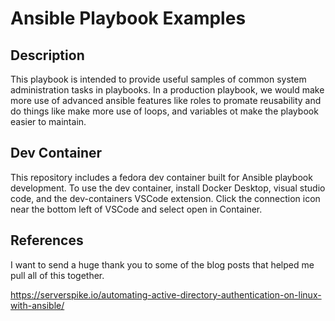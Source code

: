 # Ansible Playbook Examples

## Description
This playbook is intended to provide useful samples of common system administration tasks in playbooks. In a production playbook, we would make more use of advanced ansible features like roles to promate reusability and do things like make more use of loops, and variables ot make the playbook easier to maintain.

## Dev Container
This repository includes a fedora dev container built for Ansible playbook development. To use the dev container, install Docker Desktop, visual studio code, and the dev-containers VSCode extension. Click the connection icon near the bottom left of VSCode and select open in Container. 

## References
I want to send a huge thank you to some of the blog posts that helped me pull all of this together.

https://serverspike.io/automating-active-directory-authentication-on-linux-with-ansible/
